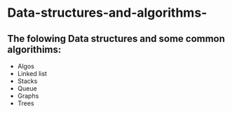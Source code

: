 # Data-structures-and-algorithms-
## The folowing Data structures and some common algorithims:
* Algos
* Linked list
* Stacks
* Queue
* Graphs
* Trees


